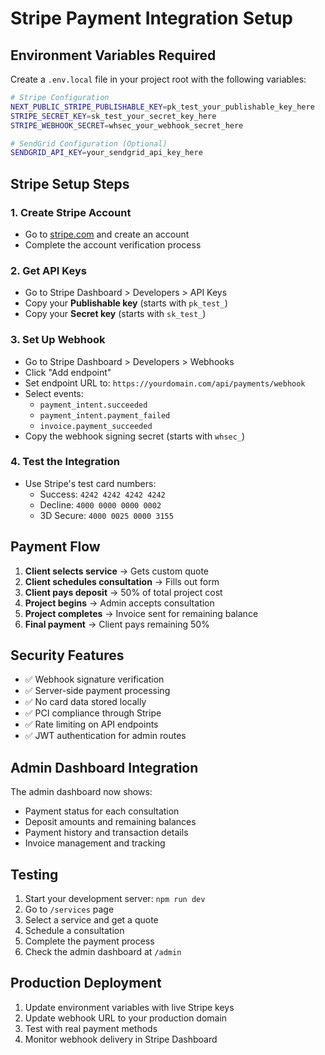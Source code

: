 # Stripe Payment Integration Setup

## Environment Variables Required

Create a `.env.local` file in your project root with the following variables:

```bash
# Stripe Configuration
NEXT_PUBLIC_STRIPE_PUBLISHABLE_KEY=pk_test_your_publishable_key_here
STRIPE_SECRET_KEY=sk_test_your_secret_key_here
STRIPE_WEBHOOK_SECRET=whsec_your_webhook_secret_here

# SendGrid Configuration (Optional)
SENDGRID_API_KEY=your_sendgrid_api_key_here
```

## Stripe Setup Steps

### 1. Create Stripe Account
- Go to [stripe.com](https://stripe.com) and create an account
- Complete the account verification process

### 2. Get API Keys
- Go to Stripe Dashboard > Developers > API Keys
- Copy your **Publishable key** (starts with `pk_test_`)
- Copy your **Secret key** (starts with `sk_test_`)

### 3. Set Up Webhook
- Go to Stripe Dashboard > Developers > Webhooks
- Click "Add endpoint"
- Set endpoint URL to: `https://yourdomain.com/api/payments/webhook`
- Select events:
  - `payment_intent.succeeded`
  - `payment_intent.payment_failed`
  - `invoice.payment_succeeded`
- Copy the webhook signing secret (starts with `whsec_`)

### 4. Test the Integration
- Use Stripe's test card numbers:
  - Success: `4242 4242 4242 4242`
  - Decline: `4000 0000 0000 0002`
  - 3D Secure: `4000 0025 0000 3155`

## Payment Flow

1. **Client selects service** → Gets custom quote
2. **Client schedules consultation** → Fills out form
3. **Client pays deposit** → 50% of total project cost
4. **Project begins** → Admin accepts consultation
5. **Project completes** → Invoice sent for remaining balance
6. **Final payment** → Client pays remaining 50%

## Security Features

- ✅ Webhook signature verification
- ✅ Server-side payment processing
- ✅ No card data stored locally
- ✅ PCI compliance through Stripe
- ✅ Rate limiting on API endpoints
- ✅ JWT authentication for admin routes

## Admin Dashboard Integration

The admin dashboard now shows:
- Payment status for each consultation
- Deposit amounts and remaining balances
- Payment history and transaction details
- Invoice management and tracking

## Testing

1. Start your development server: `npm run dev`
2. Go to `/services` page
3. Select a service and get a quote
4. Schedule a consultation
5. Complete the payment process
6. Check the admin dashboard at `/admin`

## Production Deployment

1. Update environment variables with live Stripe keys
2. Update webhook URL to your production domain
3. Test with real payment methods
4. Monitor webhook delivery in Stripe Dashboard
